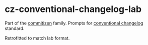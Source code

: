 # cz-conventional-changelog-lab

Part of the [commitizen](https://github.com/commitizen/cz-cli) family. Prompts for [conventional changelog](https://github.com/conventional-changelog/conventional-changelog) standard.

Retrofitted to match lab format.
